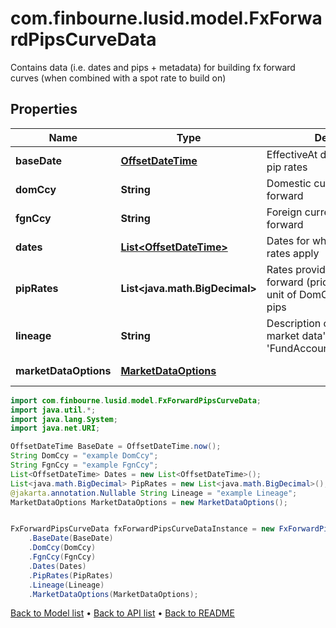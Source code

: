 # com.finbourne.lusid.model.FxForwardPipsCurveData
Contains data (i.e. dates and pips + metadata) for building fx forward curves (when combined with a spot rate to build on)

## Properties

Name | Type | Description | Notes
------------ | ------------- | ------------- | -------------
**baseDate** | [**OffsetDateTime**](OffsetDateTime.md) | EffectiveAt date of the quoted pip rates | [default to OffsetDateTime]
**domCcy** | **String** | Domestic currency of the fx forward | [default to String]
**fgnCcy** | **String** | Foreign currency of the fx forward | [default to String]
**dates** | [**List&lt;OffsetDateTime&gt;**](OffsetDateTime.md) | Dates for which the forward rates apply | [default to List<OffsetDateTime>]
**pipRates** | **List&lt;java.math.BigDecimal&gt;** | Rates provided for the fx forward (price in FgnCcy per unit of DomCcy), expressed in pips | [default to List<java.math.BigDecimal>]
**lineage** | **String** | Description of the complex market data&#39;s lineage e.g. &#39;FundAccountant_GreenQuality&#39;. | [optional] [default to String]
**marketDataOptions** | [**MarketDataOptions**](MarketDataOptions.md) |  | [optional] [default to MarketDataOptions]

```java
import com.finbourne.lusid.model.FxForwardPipsCurveData;
import java.util.*;
import java.lang.System;
import java.net.URI;

OffsetDateTime BaseDate = OffsetDateTime.now();
String DomCcy = "example DomCcy";
String FgnCcy = "example FgnCcy";
List<OffsetDateTime> Dates = new List<OffsetDateTime>();
List<java.math.BigDecimal> PipRates = new List<java.math.BigDecimal>();
@jakarta.annotation.Nullable String Lineage = "example Lineage";
MarketDataOptions MarketDataOptions = new MarketDataOptions();


FxForwardPipsCurveData fxForwardPipsCurveDataInstance = new FxForwardPipsCurveData()
    .BaseDate(BaseDate)
    .DomCcy(DomCcy)
    .FgnCcy(FgnCcy)
    .Dates(Dates)
    .PipRates(PipRates)
    .Lineage(Lineage)
    .MarketDataOptions(MarketDataOptions);
```


[Back to Model list](../README.md#documentation-for-models) &#8226; [Back to API list](../README.md#documentation-for-api-endpoints) &#8226; [Back to README](../README.md)

